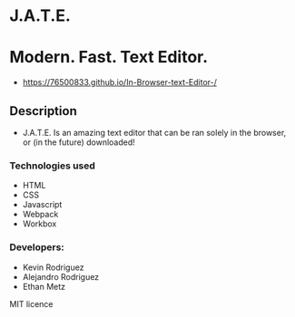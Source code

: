# J.A.T.E.
# Modern. Fast. Text Editor.
- https://76500833.github.io/In-Browser-text-Editor-/ 

## Description
- J.A.T.E. Is an amazing text editor that can be ran solely in the browser, or (in the future) downloaded!


### Technologies used
- HTML
- CSS
- Javascript
- Webpack
- Workbox


### Developers:
- Kevin Rodriguez
- Alejandro Rodriguez
- Ethan Metz

MIT licence

